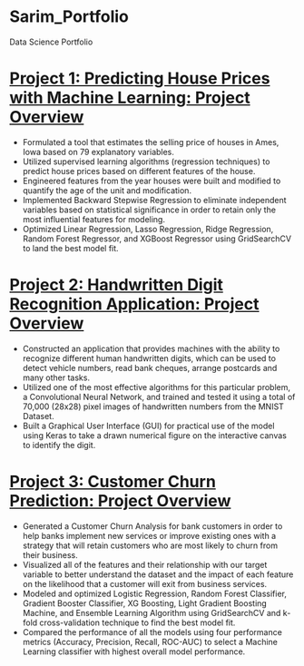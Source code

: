 # Sarim_Portfolio
Data Science Portfolio

# [Project 1: Predicting House Prices with Machine Learning: Project Overview](https://github.com/szubaira/House_Price_Prediction_Project)
- Formulated a tool that estimates the selling price of houses in Ames, Iowa based on 79 explanatory variables.
- Utilized supervised learning algorithms (regression techniques) to predict house prices based on different features of the house. 
- Engineered features from the year houses were built and modified to quantify the age of the unit and modification.
- Implemented Backward Stepwise Regression to eliminate independent variables based on statistical significance in order to retain only the most influential features for modeling. 
- Optimized Linear Regression, Lasso Regression, Ridge Regression, Random Forest Regressor, and XGBoost Regressor using GridSearchCV to land the best model fit.

# [Project 2: Handwritten Digit Recognition Application: Project Overview](https://github.com/szubaira/Handwritten_Digit_Recognition_Project)
- Constructed an application that provides machines with the ability to recognize different human handwritten digits, which can be used to detect vehicle numbers, read bank cheques, arrange postcards and many other tasks.
- Utilized one of the most effective algorithms for this particular problem, a Convolutional Neural Network, and trained and tested it using a total of 70,000 (28x28) pixel images of handwritten numbers from the MNIST Dataset.
- Built a Graphical User Interface (GUI) for practical use of the model using Keras to take a drawn numerical figure on the interactive canvas to identify the digit. 

# [Project 3: Customer Churn Prediction: Project Overview](https://github.com/szubaira/Bank_Customers_Churn_Prediction)
- Generated a Customer Churn Analysis for bank customers in order to help banks implement new services or improve existing ones with a strategy that will retain customers who are most likely to churn from their business. 
- Visualized all of the features and their relationship with our target variable to better understand the dataset and the impact of each feature on the likelihood that a customer will exit from business services. 
- Modeled and optimized Logistic Regression, Random Forest Classifier, Gradient Booster Classifier, XG Boosting, Light Gradient Boosting Machine, and Ensemble Learning Algorithm using GridSearchCV and k-fold cross-validation technique to find the best model fit. 
- Compared the performance of all the models using four performance metrics (Accuracy, Precision, Recall, ROC-AUC) to select a Machine Learning classifier with highest overall model performance. 
